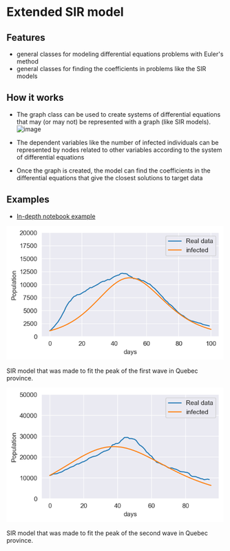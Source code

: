 # Extended SIR model

## Features
- general classes for modeling differential equations problems with Euler's method
- general classes for finding the coefficients in problems like the SIR models

## How it works

- The graph class can be used to create systems of differential equations that may (or may not) be represented with a graph (like SIR models).
![image](https://dl.acm.org/cms/attachment/beab90df-5276-4223-9e65-682ac8013686/image1.png)

- The dependent variables like the number of infected individuals can be represented by nodes related to other variables according to the system of differential equations

- Once the graph is created, the model can find the coefficients in the differential equations that give the closest solutions to target data

## Examples

- [In-depth notebook example](https://colab.research.google.com/drive/1U_FHT6IdJVn3B-b5VOpcC0w_RSVhtgL-?usp=sharing)


![image](firstwave.png)

SIR model that was made to fit the peak of the first wave in Quebec province.

![image](secondwave.png)

SIR model that was made to fit the peak of the second wave in Quebec province.

